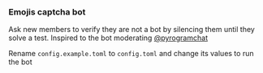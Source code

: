 ### Emojis captcha bot

Ask new members to verify they are not a bot by silencing them until they solve a test. Inspired to the bot moderating [@pyrogramchat](https://t.me/pyrogramchat)

Rename `config.example.toml` to `config.toml` and change its values to run the bot
